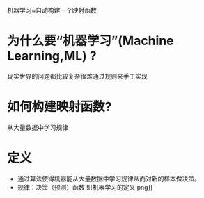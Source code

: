 机器学习≈自动构建一个映射函数
# 为什么要“机器学习”(Machine Learning,ML) ?
现实世界的问题都比较复杂很难通过规则来手工实现
# 如何构建映射函数?
从大量数据中学习规律
# 定义
* 通过算法使得机器能从大量数据中学习规律从而对新的样本做决策。
* 规律：决策（预测）函数
![[机器学习的定义.png]]




